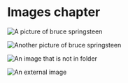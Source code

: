 # Images chapter

![A picture of bruce springsteen](bruce.jpg)

![Another picture of bruce springsteen](subfolder/bruce.png)

![An image that is not in folder](some/random/image.jpg)

![An external image](http://www.runemadsen.com/image.jpg)
